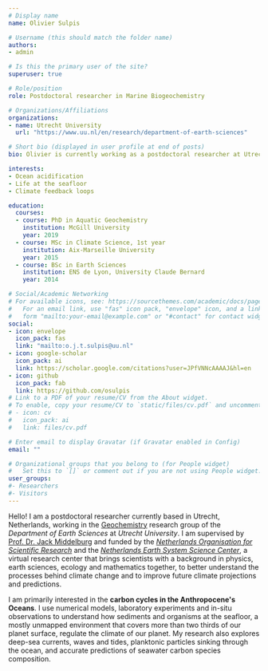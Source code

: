 ```yaml
---
# Display name
name: Olivier Sulpis

# Username (this should match the folder name)
authors:
- admin

# Is this the primary user of the site?
superuser: true

# Role/position
role: Postdoctoral researcher in Marine Biogeochemistry

# Organizations/Affiliations
organizations:
- name: Utrecht University
  url: "https://www.uu.nl/en/research/department-of-earth-sciences"

# Short bio (displayed in user profile at end of posts)
bio: Olivier is currently working as a postdoctoral researcher at Utrecht University and funded by the Netherlands Earth System Science Center, a virtual research center that brings scientists together, to better understand the processes behind climate change and to improve future climate projections and predictions.

interests:
- Ocean acidification
- Life at the seafloor
- Climate feedback loops

education:
  courses:
  - course: PhD in Aquatic Geochemistry
    institution: McGill University
    year: 2019
  - course: MSc in Climate Science, 1st year
    institution: Aix-Marseille University 
    year: 2015
  - course: BSc in Earth Sciences
    institution: ENS de Lyon, University Claude Bernard
    year: 2014

# Social/Academic Networking
# For available icons, see: https://sourcethemes.com/academic/docs/page-builder/#icons
#   For an email link, use "fas" icon pack, "envelope" icon, and a link in the
#   form "mailto:your-email@example.com" or "#contact" for contact widget.
social:
- icon: envelope
  icon_pack: fas
  link: "mailto:o.j.t.sulpis@uu.nl"
- icon: google-scholar
  icon_pack: ai
  link: https://scholar.google.com/citations?user=JPfVNNcAAAAJ&hl=en
- icon: github
  icon_pack: fab
  link: https://github.com/osulpis
# Link to a PDF of your resume/CV from the About widget.
# To enable, copy your resume/CV to `static/files/cv.pdf` and uncomment the lines below.
# - icon: cv
#   icon_pack: ai
#   link: files/cv.pdf

# Enter email to display Gravatar (if Gravatar enabled in Config)
email: ""

# Organizational groups that you belong to (for People widget)
#   Set this to `[]` or comment out if you are not using People widget.
user_groups:
#- Researchers
#- Visitors
---
```


Hello! I am a postdoctoral researcher currently based in Utrecht, Netherlands, working in the [Geochemistry](https://www.uu.nl/en/research/department-of-earth-sciences/geochemistry) research group of the _Department of Earth Sciences_ at _Utrecht University_. I am supervised by [Prof. Dr. Jack Middelburg](https://www.uu.nl/staff/jbmmiddelburg) and funded by the [_Netherlands Organisation for Scientific Research_](https://www.nwo.nl/) and the [_Netherlands Earth System Science Center_](https://www.nessc.nl/), a virtual research center that brings scientists with a background in physics, earth sciences, ecology and mathematics together, to better understand the processes behind climate change and to improve future climate projections and predictions. 

I am primarily interested in the **carbon cycles in the Anthropocene's Oceans**. I use numerical models, laboratory experiments and in-situ observations to understand how sediments and organisms at the seafloor, a mostly unmapped environment that covers more than two thirds of our planet surface, regulate the climate of our planet. My research also explores deep-sea currents, waves and tides, planktonic particles sinking through the ocean, and accurate predictions of seawater carbon species composition. 